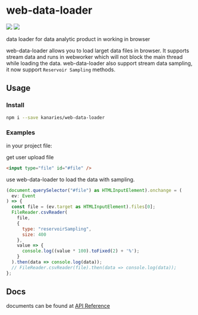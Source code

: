 # web-data-loader
![](https://img.shields.io/github/license/kanaries/web-data-loader?color=%23FF7575)
![](https://img.shields.io/npm/v/@kanaries/web-data-loader?color=5BE7C6)

data loader for data analytic product in working in browser

web-data-loader allows you to load larget data files in browser. It supports stream data and runs in webworker which will not block the main thread while loading the data. web-data-loader also support stream data sampling, it now support `Reservoir Sampling` methods.

## Usage

### Install
```bash
npm i --save kanaries/web-data-loader
```

### Examples
in your project file:

get user upload file
```html
<input type="file" id="#file" />
```

use web-data-loader to load the data with sampling.
```js
(document.querySelector("#file") as HTMLInputElement).onchange = (
  ev: Event
) => {
  const file = (ev.target as HTMLInputElement).files[0];
  FileReader.csvReader(
    file,
    {
      type: "reservoirSampling",
      size: 400
    },
    value => {
      console.log((value * 100).toFixed(2) + '%');
    }
  ).then(data => console.log(data));
  // FileReader.csvReader(file).then(data => console.log(data));
};

```

## Docs
documents can be found at [API Reference](https://kanaries.github.io/web-data-loader/)